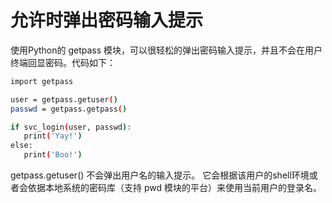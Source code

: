 # 允许时弹出密码输入提示

使用Python的 getpass 模块，可以很轻松的弹出密码输入提示，并且不会在用户终端回显密码。代码如下：
```sh
import getpass

user = getpass.getuser()
passwd = getpass.getpass()

if svc_login(user, passwd):
   print('Yay!')
else:
   print('Boo!')
```

getpass.getuser() 不会弹出用户名的输入提示。 它会根据该用户的shell环境或者会依据本地系统的密码库（支持 pwd 模块的平台）来使用当前用户的登录名。